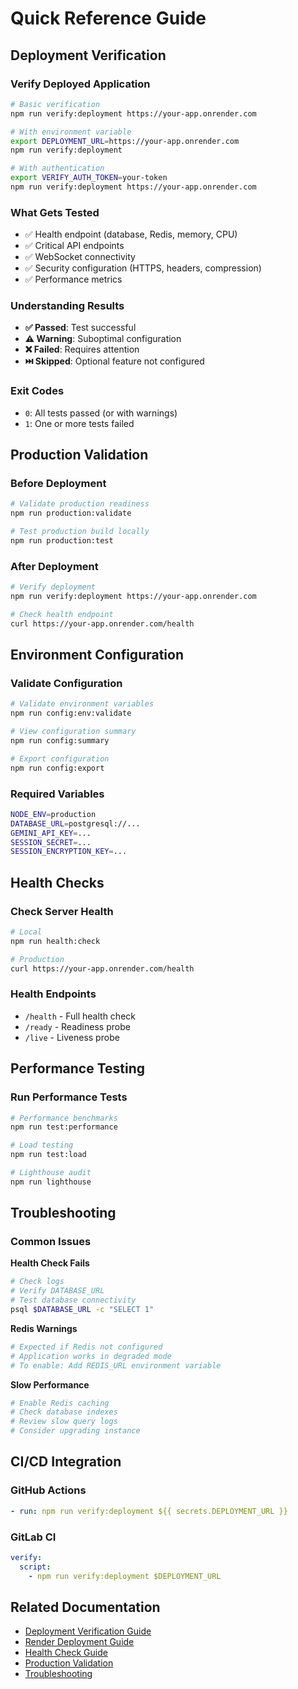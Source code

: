 # Quick Reference Guide

## Deployment Verification

### Verify Deployed Application
```bash
# Basic verification
npm run verify:deployment https://your-app.onrender.com

# With environment variable
export DEPLOYMENT_URL=https://your-app.onrender.com
npm run verify:deployment

# With authentication
export VERIFY_AUTH_TOKEN=your-token
npm run verify:deployment https://your-app.onrender.com
```

### What Gets Tested
- ✅ Health endpoint (database, Redis, memory, CPU)
- ✅ Critical API endpoints
- ✅ WebSocket connectivity
- ✅ Security configuration (HTTPS, headers, compression)
- ✅ Performance metrics

### Understanding Results
- **✅ Passed**: Test successful
- **⚠️ Warning**: Suboptimal configuration
- **❌ Failed**: Requires attention
- **⏭️ Skipped**: Optional feature not configured

### Exit Codes
- `0`: All tests passed (or with warnings)
- `1`: One or more tests failed

## Production Validation

### Before Deployment
```bash
# Validate production readiness
npm run production:validate

# Test production build locally
npm run production:test
```

### After Deployment
```bash
# Verify deployment
npm run verify:deployment https://your-app.onrender.com

# Check health endpoint
curl https://your-app.onrender.com/health
```

## Environment Configuration

### Validate Configuration
```bash
# Validate environment variables
npm run config:env:validate

# View configuration summary
npm run config:summary

# Export configuration
npm run config:export
```

### Required Variables
```bash
NODE_ENV=production
DATABASE_URL=postgresql://...
GEMINI_API_KEY=...
SESSION_SECRET=...
SESSION_ENCRYPTION_KEY=...
```

## Health Checks

### Check Server Health
```bash
# Local
npm run health:check

# Production
curl https://your-app.onrender.com/health
```

### Health Endpoints
- `/health` - Full health check
- `/ready` - Readiness probe
- `/live` - Liveness probe

## Performance Testing

### Run Performance Tests
```bash
# Performance benchmarks
npm run test:performance

# Load testing
npm run test:load

# Lighthouse audit
npm run lighthouse
```

## Troubleshooting

### Common Issues

**Health Check Fails**
```bash
# Check logs
# Verify DATABASE_URL
# Test database connectivity
psql $DATABASE_URL -c "SELECT 1"
```

**Redis Warnings**
```bash
# Expected if Redis not configured
# Application works in degraded mode
# To enable: Add REDIS_URL environment variable
```

**Slow Performance**
```bash
# Enable Redis caching
# Check database indexes
# Review slow query logs
# Consider upgrading instance
```

## CI/CD Integration

### GitHub Actions
```yaml
- run: npm run verify:deployment ${{ secrets.DEPLOYMENT_URL }}
```

### GitLab CI
```yaml
verify:
  script:
    - npm run verify:deployment $DEPLOYMENT_URL
```

## Related Documentation

- [Deployment Verification Guide](./DEPLOYMENT_VERIFICATION.md)
- [Render Deployment Guide](./RENDER_DEPLOYMENT_GUIDE.md)
- [Health Check Guide](./HEALTH_CHECK_GUIDE.md)
- [Production Validation](./PRODUCTION_VALIDATION.md)
- [Troubleshooting](./RENDER_TROUBLESHOOTING.md)

